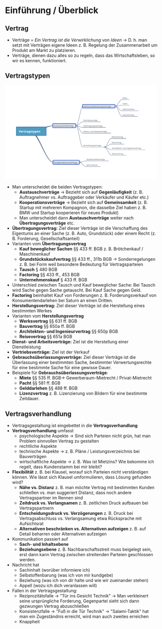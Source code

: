 # Einführung / Überblick

## Vertrag

* Verträge = _Ein Vertrag ist die Verwirklichung von Ideen_ → D. h. man setzt mit Verträgen eigene Ideen z. B. Regelung der Zusammenarbeit um Produkt am Markt zu platzieren.
* Verträge, dienen dazu alles so zu regeln, dass das Wirtschaftsleben, so wir es kennen, funktioniert.

## Vertragstypen

![](../../.gitbook/assets/vertragstypen.svg)

* Man unterscheidet die beiden Vertragstypen:
  * **Austauschverträge** → Bezieht sich auf **Gegenläufigkeit** \(z. B. Auftragnehmer vs. Auftraggeber oder Verkäufer und Käufer etc.\)
  * **Kooperationsverträge** → Bezieht sich auf **Gemeinsamkeit** \(z. B. Startup mit mehreren  Kompagnon, die dasselbe Ziel haben z. B. BMW und Startup kooperieren für neues Produkt\)
  * Man unterscheidet dann **Austauschverträge** weiter nach **Übertragungsverträge** etc.
* **Übertragungsvertrag:** Ziel dieser Verträge ist die Verschaffung des Eigentums an einer Sache \(z. B. Auto, Grundstück\) oder einem Recht \(z. B. Forderung, Gesellschaftsanteil\)
* Varianten vom **Übertragungsvertrag**
  * **Kauf beweglicher Sachen** §§ 433 ff. BGB z. B. Brötchenkauf / Maschinenkauf
  * **Grundstückskaufvertrag** §§ 433 ff., 311b BGB → Sonderregelungen z. B. bei Form weil besondere Bedeutung für Vertragsparteien
  * **Tausch** § 480 BGB
  * **Factoring** §§ 433 ff., 453 BGB
  * **Unternehmenskauf** § 433 ff. BGB
* Unterschied zwischen Tausch und Kauf beweglicher Sache: Bei Tausch wird Sache gegen Sache getauscht. Bei Kauf Sache gegen Geld.
* **Factoring** beinhaltet Kauf von Forderungen z. B. Forderungsverkauf von Konsumentendarlehen bei Saturn an einen Dritten.
* **Herstellungsvertrag:** Ziel dieser Verträge ist die Herstellung eines bestimmten Werkes
* Varianten vom **Herstellungsvertrag**
  * **Werksvertrag** §§ 631 ff. BGB
  * **Bauvertrag** §§ 650a ff. BGB
  * **Architekten- und Ingenieurvertrag** §§ 650p BGB
  * **Reisevertrag** §§ 651a BGB
* **Dienst- und Arbeitsverträge:** Ziel ist die Herstellung einer Dienstleistung
* **Vertriebsverträge:** Ziel ist der Verkauf
* **Gebrauchsüberlassungsverträge:** Ziel dieser Verträge ist die Überlassung einer bestimmten Sache, bestimmter Verwertungsrechte für eine bestimmte Sache für eine gewisse Dauer.
* Beispiele für **Gebrauchsüberlassungsverträge**:
  * **Miete** §§ 535 ff. BGB→ Gewerberaum-Mietrecht / Privat-Mietrecht
  * **Pacht** §§ 581 ff. BGB
  * **Gelddarlehen** §§ 488 ff. BGB
  * **Lizenzvertrag** z. B. Lizenzierung von Bildern für eine bestimmte Zeitdauer.

## Vertragsverhandlung

* Vertragsgestaltung ist eingebettet in die **Vertragsverhandlung**
* **Vertragsverhandlung** umfasst
  * psychologische Aspekte → Sind sich Parteien nicht grün, hat man Problem sinnvollen Vertrag  zu gestalten
  * rechtliche Aspekte
  * technische Aspekte  → z. B. Pläne / Leistungsverzeichnis bei Bauverträgen
  * wirtschaftliche Aspekte → z. B. Was ist Mietzins? Wie bekomme ich regelt, dass Kundenstamm bei mir bleibt?
* **Flexibilität** z. B. bei Klausel, worauf sich Parteien nicht verständigen können. Wie lässt sich Klausel umformulieren, dass Lösung gefunden wird?
  * **Nähe vs. Distanz** z. B. man möchte Vertrag mit bestimmten Kunden schließen vs. man suggeriert Distanz, dass noch andere Vertragspartner im Rennen sind
  * **Zeitdruck vs. Verlangsamen** z. B. zeitlichen Druck aufbauen bei Vertragspartnern
  * **Entscheidungsdruck vs. Verzögerungen** z. B. Druck bei Vertragsabschluss vs. Verlangsamung etwa Rücksprache mit Aufsichtsrat
  * **Alternativen beschränken vs. Alternativen aufzeigen** z. B. auf Detail beharren oder Alternativen aufzeigen
* Kommunikation passiert auf
  * **Sach- und Inhaltsebene**
  * **Beziehungsebene** z. B. Nachbarschaftsstreit muss beigelegt sein, erst dann kann Vertrag zwischen streitenden Parteien geschlossen werden.
* Nachricht hat
  * Sachinhalt \(worüber informiere ich\)
  * Selbstoffenbarung \(was ich von mir kundgebe\)
  * Beziehung \(was ich von dir halte und wie wir zueinander stehen\)
  * Appell \(wozu ich dich veranlassen will\)
* Fallen in der Vertragsgestaltung:
  * Reziprozitätsfalle → "Tür ins Gesicht Technik" → Man verkleinert seine ursprüngliche Forderung, Gegenpartei sieht sich dann gezwungen Vertrag abzuschließen
  * Konsistenzfalle → "Fuß in die Tür Technik" → "Salami-Taktik" hat man ein Zugeständnis erreicht, wird man auch zweites erreichen
  * Knappheit

